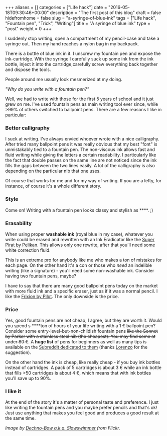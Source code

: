 +++
aliases      = []
categories   = ["Life hack"]
date         = "2016-05-18T09:30:46+00:00"
description  = "The first post of this blog"
draft        = false
hidefromhome = false
slug         = "a-syringe-of-blue-ink"
tags         = ["Life hack", "Fountain pen", "Trick", "Writing"]
title        = "A syringe of blue ink"
type         = "post"
weight       = 0
+++


I suddenly stop writing, open a compartment of my pencil-case and take a syringe out. Then my hand reaches a nylon bag in my backpack.

There is a bottle of blue ink in it. I unscrew my fountain pen and expose the ink-cartridge. With the syringe I carefully suck up some ink from the ink bottle, inject it into the cartridge,carefully screw everything back together and dispose the tools.

People around me usually look mesmerized at my doing.

_"Why do you write with a fountain pen?"_

Well, we had to write with those for the first 5 years of school and it just grew on me. I've used fountain pens as main writing tool ever since, while >99% of others switched to ballpoint pens. There are a few reasons I like in particular:



### Better calligraphy



I suck at writing. I've always envied whoever wrote with a nice calligraphy. After tried many ballpoint pens it was really obvious that my best "font" is unmistakably tied to a fountain pen. The non-viscous ink allows fast and fluid writing while giving the letters a certain readability. I particularly like the fact that double passes on the same line are not noticed since the ink fills the gaps between the two lines easily. A lot of the calligraphy is also depending on the particular nib that one uses.

Of course that works for me and for my way of writing. If you are a lefty, for instance, of course it's a whole different story.



### Style



Come on! Writing with a fountain pen looks classy and stylish as ****. ;)



### Erasability



When using proper **washable ink** (royal blue in my case), whatever you write could be erased and rewritten with an Ink Eradicator like the [Super Pirat by Pelikan](http://www.pelikan.com/pulse/Pulsar/en_US_INTL.Store.displayStore.151333./ink-eradicator-super-sheriff-and-super-pirat). This allows only one rewrite, after that you'll need some white correction fluid.

This is an extreme pro for anybody like me who makes a ton of mistakes for each page. On the other hand it's a con or those who _need_ an indelible writing (like a signature) - you'll need some non-washable ink. Consider having two fountain pens, maybe?

I have to say that there are many good ballpoint pens today on the market with more fluid ink and a specific eraser, just as if it was a normal pencil. I like the [Frixion by Pilot](http://pilotpen.us/categories/frixion-erasable-ink-pens/). The only downside is the price.



### Price



Yes, good fountain pens are not cheap, I agree, but they are worth it. Would you spend s ****ton of hours of your life writing with a 1 € ballpoint pen? Consider some entry-level-but-non-childish fountain pens <del>like the Sonnet by Parker with a stainless steel nib (the cheapest). You may find some at under 80 €</del>. A **huge list** of pens for beginners as well as many tips is available on the [Subreddit dedicated to them](https://www.reddit.com/r/fountainpens/wiki/index) (thanks [Lorenzo](https://twitter.com/j0ined/status/732879556584046593) for the suggestion).

On the other hand the ink is cheap, like really cheap - if you buy ink bottles instead of cartridges. A pack of 5 cartridges is about 3 € while an ink bottle that fills >50 cartridges is about 4 €, which means that with ink bottles you'll save up to 90%.



### I like it



At the end of the story it's a matter of personal taste and preference. I just like writing the fountain pens and you maybe prefer pencils and that's ok! Just use anything that makes you feel good and produces a good result at the same time.

_Image by [Dechno-Bow a.k.a. Slowswimmer](https://www.flickr.com/photos/slowswimmer/4778841947/) from Flickr._
